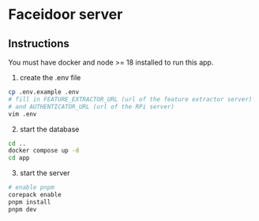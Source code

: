 # Faceidoor server

## Instructions

You must have docker and node >= 18 installed to run this app.

1. create the .env file
```bash
cp .env.example .env
# fill in FEATURE_EXTRACTOR_URL (url of the feature extractor server)
# and AUTHENTICATOR_URL (url of the RPi server)
vim .env
```

2. start the database
```bash
cd ..
docker compose up -d
cd app
```

3. start the server
```bash
# enable pnpm
corepack enable
pnpm install
pnpm dev
```
